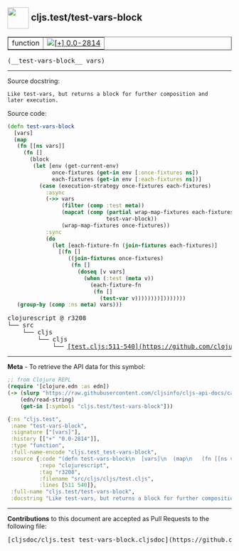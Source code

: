 ## <img width="48px" valign="middle" src="http://i.imgur.com/Hi20huC.png"> cljs.test/test-vars-block

 <table border="1">
<tr>

<td>function</td>
<td><a href="https://github.com/cljsinfo/cljs-api-docs/tree/0.0-2814"><img valign="middle" alt="[+] 0.0-2814" src="https://img.shields.io/badge/+-0.0--2814-lightgrey.svg"></a> </td>
</tr>
</table>

 <samp>
(__test-vars-block__ vars)<br>
</samp>

---




Source docstring:

```
Like test-vars, but returns a block for further composition and
later execution.
```

Source code:

```clj
(defn test-vars-block
  [vars]
  (map
   (fn [[ns vars]]
     (fn []
       (block
        (let [env (get-current-env)
              once-fixtures (get-in env [:once-fixtures ns])
              each-fixtures (get-in env [:each-fixtures ns])]
          (case (execution-strategy once-fixtures each-fixtures)
            :async
            (->> vars
                 (filter (comp :test meta))
                 (mapcat (comp (partial wrap-map-fixtures each-fixtures)
                               test-var-block))
                 (wrap-map-fixtures once-fixtures))
            :sync
            (do
              (let [each-fixture-fn (join-fixtures each-fixtures)]
                [(fn []
                   ((join-fixtures once-fixtures)
                    (fn []
                      (doseq [v vars]
                        (when (:test (meta v))
                          (each-fixture-fn
                           (fn []
                             (test-var v))))))))])))))))
   (group-by (comp :ns meta) vars)))
```

 <pre>
clojurescript @ r3208
└── src
    └── cljs
        └── cljs
            └── <ins>[test.cljs:511-540](https://github.com/clojure/clojurescript/blob/r3208/src/cljs/cljs/test.cljs#L511-L540)</ins>
</pre>


---

__Meta__ - To retrieve the API data for this symbol:

```clj
;; from Clojure REPL
(require '[clojure.edn :as edn])
(-> (slurp "https://raw.githubusercontent.com/cljsinfo/cljs-api-docs/catalog/cljs-api.edn")
    (edn/read-string)
    (get-in [:symbols "cljs.test/test-vars-block"]))
```

```clj
{:ns "cljs.test",
 :name "test-vars-block",
 :signature ["[vars]"],
 :history [["+" "0.0-2814"]],
 :type "function",
 :full-name-encode "cljs.test_test-vars-block",
 :source {:code "(defn test-vars-block\n  [vars]\n  (map\n   (fn [[ns vars]]\n     (fn []\n       (block\n        (let [env (get-current-env)\n              once-fixtures (get-in env [:once-fixtures ns])\n              each-fixtures (get-in env [:each-fixtures ns])]\n          (case (execution-strategy once-fixtures each-fixtures)\n            :async\n            (->> vars\n                 (filter (comp :test meta))\n                 (mapcat (comp (partial wrap-map-fixtures each-fixtures)\n                               test-var-block))\n                 (wrap-map-fixtures once-fixtures))\n            :sync\n            (do\n              (let [each-fixture-fn (join-fixtures each-fixtures)]\n                [(fn []\n                   ((join-fixtures once-fixtures)\n                    (fn []\n                      (doseq [v vars]\n                        (when (:test (meta v))\n                          (each-fixture-fn\n                           (fn []\n                             (test-var v))))))))])))))))\n   (group-by (comp :ns meta) vars)))",
          :repo "clojurescript",
          :tag "r3208",
          :filename "src/cljs/cljs/test.cljs",
          :lines [511 540]},
 :full-name "cljs.test/test-vars-block",
 :docstring "Like test-vars, but returns a block for further composition and\nlater execution."}

```

---

__Contributions__ to this document are accepted as Pull Requests to the following file:

 <pre>
[cljsdoc/cljs.test_test-vars-block.cljsdoc](https://github.com/cljsinfo/cljs-api-docs/blob/master/cljsdoc/cljs.test_test-vars-block.cljsdoc)
</pre>

